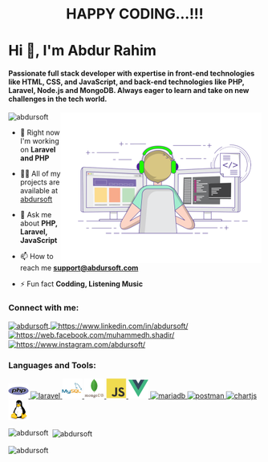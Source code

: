 <h1 align="center">HAPPY CODING...!!!</h1>
<h1 align="left">Hi 👋, I'm Abdur Rahim</h1>
<h4 align="left">Passionate full stack developer with expertise in front-end technologies like HTML, CSS, and JavaScript, and back-end technologies like PHP, Laravel, Node.js and MongoDB. Always eager to learn and take on new challenges in the tech world.</h4>
<img align="right" alt="Coding" width="400" src="https://raw.githubusercontent.com/devSouvik/devSouvik/master/gif3.gif">
<p align="left">
   <img src="https://komarev.com/ghpvc/?username=abdursoft&label=Profile%20views&color=0e75b6&style=flat" alt="abdursoft" />
</p>

- 🌱 Right now I'm working on **Laravel and PHP** 

- 👨‍💻 All of my projects are available at [abdursoft](https://abdursoft.com)

- 💬 Ask me about **PHP, Laravel, JavaScript**  
- 📫 How to reach me **support@abdursoft.com**       
- ⚡ Fun fact **Codding, Listening Music**  
<h3 align="left">Connect with me:</h3>  
<p align="left">
   <a href="https://twitter.com/abdursoft" target="blank">
   <img align="center" src="https://raw.githubusercontent.com/rahuldkjain/github-profile-readme-generator/master/src/images/icons/Social/twitter.svg" alt="abdursoft" height="30" width="40" />
   </a>
   <a href="https://www.linkedin.com/in/abdursoft/" target="blank">
   <img align="center" src="https://raw.githubusercontent.com/rahuldkjain/github-profile-readme-generator/master/src/images/icons/Social/linked-in-alt.svg" alt="https://www.linkedin.com/in/abdursoft/" height="30" width="40" />
   </a>
   <a href="https://web.facebook.com/me.abdursoft/" target="blank">
   <img align="center" src="https://raw.githubusercontent.com/rahuldkjain/github-profile-readme-generator/master/src/images/icons/Social/facebook.svg" alt="https://web.facebook.com/muhammedh.shadir/" height="30" width="40" />
   </a>
   <a href="https://www.instagram.com/me.abdursoft/" target="blank">
   <img align="center" src="https://raw.githubusercontent.com/rahuldkjain/github-profile-readme-generator/master/src/images/icons/Social/instagram.svg" alt="https://www.instagram.com/abdursoft/" height="30" width="40" />
   </a>
</p>
<h3 align="left">Languages and Tools:</h3>
<p align="left">
   <a href="https://www.php.net" target="_blank">
   <img src="https://raw.githubusercontent.com/devicons/devicon/master/icons/php/php-original.svg" alt="php" width="40" height="30" />
   </a>
   <a href="https://laravel.com/"><img src="https://laravel.com/img/logotype.min.svg"  alt="laravel" width="40" height="30" />
   </a>
  <a href="https://www.mysql.com/" target="_blank">
   <img src="https://raw.githubusercontent.com/devicons/devicon/master/icons/mysql/mysql-original-wordmark.svg" alt="mysql" width="40" height="40" />
   </a>
   <a href="https://www.mongodb.com/" target="_blank" rel="noreferrer">
   <img src="https://raw.githubusercontent.com/devicons/devicon/master/icons/mongodb/mongodb-original-wordmark.svg" alt="mongodb" width="40" height="40" />
   </a>
   <a href="https://developer.mozilla.org/en-US/docs/Web/JavaScript" target="_blank" rel="noreferrer">
   <img src="https://raw.githubusercontent.com/devicons/devicon/master/icons/javascript/javascript-original.svg" alt="javascript" width="40" height="40" />
   </a>
   <a href="https://vuejs.org/"><img src="https://raw.githubusercontent.com/github/explore/80688e429a7d4ef2fca1e82350fe8e3517d3494d/topics/vue/vue.png" alt="vuejs" width="40" height="40" />
   </a>
   <a href="https://mariadb.org/" target="_blank" rel="noreferrer">
   <img src="https://www.vectorlogo.zone/logos/mariadb/mariadb-icon.svg" alt="mariadb" width="40" height="40" />
   </a>
   <a href="https://postman.com" target="_blank" rel="noreferrer">
   <img src="https://www.vectorlogo.zone/logos/getpostman/getpostman-icon.svg" alt="postman" width="40" height="40" />
   </a>
   <a href="https://www.chartjs.org" target="_blank" rel="noreferrer">
   <img src="https://www.chartjs.org/media/logo-title.svg" alt="chartjs" width="40" height="40" />
   </a>
   <a href="https://www.linux.org/" target="_blank" rel="noreferrer">
   <img src="https://raw.githubusercontent.com/devicons/devicon/master/icons/linux/linux-original.svg" alt="linux" width="40" height="40" />
   </a>
</p>
<p>
   <img align="left" src="https://github-readme-stats.vercel.app/api/top-langs?username=abdursoft&show_icons=true&locale=en&layout=compact&theme=tokyonight" alt="abdursoft" />
</p>
<p>&nbsp; <img align="center" src="https://github-readme-stats.vercel.app/api?username=abdursoft&show_icons=true&locale=en&theme=tokyonight" alt="abdursoft" /></p>
<p>
   <img align="center" src="https://github-readme-streak-stats.herokuapp.com/?user=abdursoft&theme=tokyonight" alt="abdursoft" />
</p>
